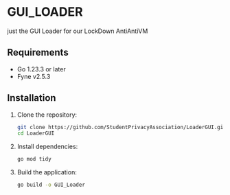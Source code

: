 # GUI_LOADER

just the GUI Loader for our LockDown AntiAntiVM

## Requirements

- Go 1.23.3 or later
- Fyne v2.5.3

## Installation

1. Clone the repository:
    ```sh
    git clone https://github.com/StudentPrivacyAssociation/LoaderGUI.git
    cd LoaderGUI
    ```

2. Install dependencies:
    ```sh
    go mod tidy
    ```

3. Build the application:
    ```sh
    go build -o GUI_Loader
    ```
